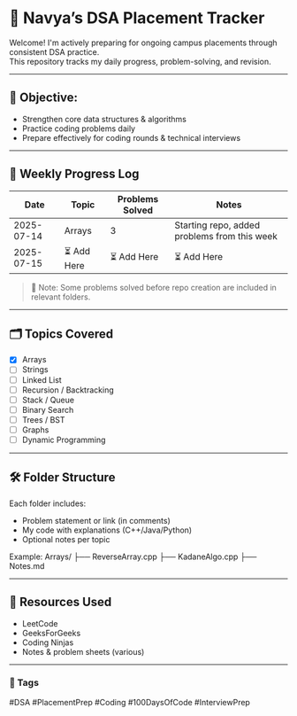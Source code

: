 # 📘 Navya’s DSA Placement Tracker

Welcome! I'm actively preparing for ongoing campus placements through consistent DSA practice.  
This repository tracks my daily progress, problem-solving, and revision.

---

## 🚀 Objective:
- Strengthen core data structures & algorithms
- Practice coding problems daily
- Prepare effectively for coding rounds & technical interviews

---

## 📅 Weekly Progress Log

| Date       | Topic       | Problems Solved | Notes                                       |
|------------|-------------|-----------------|---------------------------------------------|
| 2025-07-14 | Arrays       | 3               | Starting repo, added problems from this week|
| 2025-07-15 | ⏳ Add Here  | ⏳ Add Here      | ⏳ Add Here                                  |

> 📝 Note: Some problems solved before repo creation are included in relevant folders.

---

## 🗂️ Topics Covered

- [x] Arrays
- [ ] Strings
- [ ] Linked List
- [ ] Recursion / Backtracking
- [ ] Stack / Queue
- [ ] Binary Search
- [ ] Trees / BST
- [ ] Graphs
- [ ] Dynamic Programming

---

## 🛠️ Folder Structure

Each folder includes:
- Problem statement or link (in comments)
- My code with explanations (C++/Java/Python)
- Optional notes per topic

Example:
Arrays/
├── ReverseArray.cpp
├── KadaneAlgo.cpp
├── Notes.md


---

## 🔗 Resources Used

- LeetCode
- GeeksForGeeks
- Coding Ninjas
- Notes & problem sheets (various)

---

### 🔖 Tags
#DSA #PlacementPrep #Coding #100DaysOfCode #InterviewPrep

